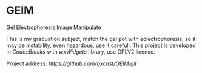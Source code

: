 GEIM
====

Gel Electrophoresis Image Manipulate

This is my graduation subject, match the gel pot with eclectrophoresis, so it may be instability, even hazardous, use it carefull. This project is developed in _Code::Blocks_ with _wxWidgets_ library, use GPLV2 license.

Project address: _https://github.com/gxcast/GEIM.git_




